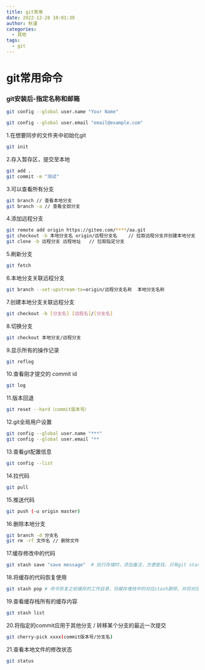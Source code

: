 ```yaml
---
title: git常用
date: 2022-12-28 10:01:39
author: 秋谨
categories:
  - 其他
tags:
  - git
---
```


<Boxx/>

# git常用命令

### git安装后-指定名称和邮箱

```sh
git config --global user.name "Your Name"

git config --global user.email "email@example.com"
```

1.在想要同步的文件夹中初始化git

```sh
git init
```

2.存入暂存区，提交至本地

```sh
git add . 
git commit -m "测试"
```

3.可以查看所有分支

```sh
git branch // 查看本地分支
git branch -a // 查看全部分支
```

4.添加远程分支

```sh
git remote add origin https://gitee.com/****/aa.git
git checkout -b 本地分支名 origin/远程分支名    // 拉取远程分支并创建本地分支
git clone -b 远程分支 远程地址   // 拉取指定分支
```

5.刷新分支

```sh
git fetch
```

6.本地分支关联远程分支

```sh
git branch --set-upstream-to=origin/远程分支名称  本地分支名称
```

7.创建本地分支关联远程分支

```sh
git checkout -b [分支名] [远程名]/[分支名]
```

8.切换分支

```sh
git checkout 本地分支/远程分支
```

9.显示所有的操作记录

```sh
git reflog
```

10.查看刚才提交的 commit id

```sh
git log
```

11.版本回退

```sh
git reset --hard（commit版本号）
```

12.git全局用户设置

```sh
git config --global user.name "***"
git config --global user.email "**
```

13.查看git配置信息

```sh
git config --list
```

14.拉代码

```sh
git pull
```

15.推送代码

```sh
git push (-u origin master)
```

16.删除本地分支

```sh
git branch -d 分支名
git rm -rf 文件名 // 删除文件
```

17.缓存修改中的代码

```sh
git stash save "save message"  # 执行存储时，添加备注，方便查找，只有git stash 也是可以的，但查找时不方便识别。
```

18.将缓存的代码恢复使用

```sh
git stash pop # 命令恢复之前缓存的工作目录，将缓存堆栈中的对应stash删除，并将对应修改应用到当前的工作目录下,默认为第一个stash,即stash@{0}，如果要应用并删除其他stash，命令：git stash pop stash@{$num} ，比如应用并删除第二个：git stash pop stash@{1}
```

19.查看缓存栈所有的缓存内容

```sh
git stash list
```

20.将指定的commit应用于其他分支 / 转移某个分支的最近一次提交

```sh
git cherry-pick xxxx(commit版本号/分支名)
```

21.查看本地文件的修改状态

```sh
git status
```

